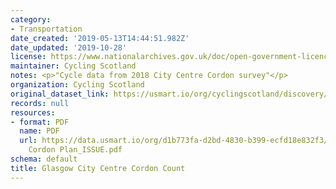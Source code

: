 ```yaml
---
category:
- Transportation
date_created: '2019-05-13T14:44:51.982Z'
date_updated: '2019-10-28'
license: https://www.nationalarchives.gov.uk/doc/open-government-licence/version/3/
maintainer: Cycling Scotland
notes: <p>"Cycle data from 2018 City Centre Cordon survey"</p>
organization: Cycling Scotland
original_dataset_link: https://usmart.io/org/cyclingscotland/discovery/discovery-view-detail/ec524177-6c0e-497d-85b9-3906eb525840
records: null
resources:
- format: PDF
  name: PDF
  url: https://data.usmart.io/org/d1b773fa-d2bd-4830-b399-ecfd18e832f3/additionalDocumentation/ebe31a3b-6295-4338-bcd6-a466ac521501/2018_Cycling
    Cordon Plan_ISSUE.pdf
schema: default
title: Glasgow City Centre Cordon Count
---
```

